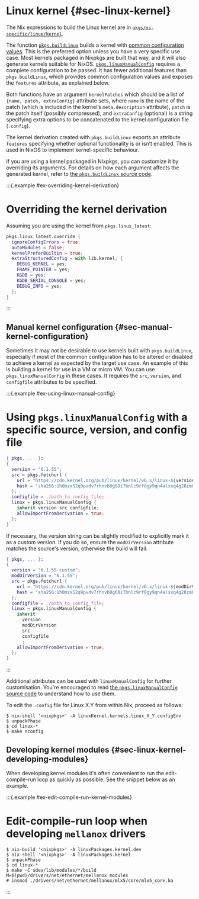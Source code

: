 # Linux kernel {#sec-linux-kernel}

The Nix expressions to build the Linux kernel are in [`pkgs/os-specific/linux/kernel`](https://github.com/NixOS/nixpkgs/blob/master/pkgs/os-specific/linux/kernel).

The function [`pkgs.buildLinux`](https://github.com/NixOS/nixpkgs/blob/d77bda728d5041c1294a68fb25c79e2d161f62b9/pkgs/os-specific/linux/kernel/generic.nix) builds a kernel with [common configuration values](https://github.com/NixOS/nixpkgs/blob/d77bda728d5041c1294a68fb25c79e2d161f62b9/pkgs/os-specific/linux/kernel/common-config.nix).
This is the preferred option unless you have a very specific use case.
Most kernels packaged in Nixpkgs are built that way, and it will also generate kernels suitable for NixOS.
[`pkgs.linuxManualConfig`](https://github.com/NixOS/nixpkgs/blob/d77bda728d5041c1294a68fb25c79e2d161f62b9/pkgs/os-specific/linux/kernel/manual-config.nix) requires a complete configuration to be passed.
It has fewer additional features than `pkgs.buildLinux`, which provides common configuration values and exposes the `features` attribute, as explained below.

Both functions have an argument `kernelPatches` which should be a list of `{name, patch, extraConfig}` attribute sets, where `name` is the name of the patch (which is included in the kernel’s `meta.description` attribute), `patch` is the patch itself (possibly compressed), and `extraConfig` (optional) is a string specifying extra options to be concatenated to the kernel configuration file (`.config`).

The kernel derivation created with `pkgs.buildLinux` exports an attribute `features` specifying whether optional functionality is or isn’t enabled. This is used in NixOS to implement kernel-specific behaviour.

If you are using a kernel packaged in Nixpkgs, you can customize it by overriding its arguments. For details on how each argument affects the generated kernel, refer to [the `pkgs.buildLinux` source code](https://github.com/NixOS/nixpkgs/blob/d77bda728d5041c1294a68fb25c79e2d161f62b9/pkgs/os-specific/linux/kernel/generic.nix).

:::{.example #ex-overriding-kernel-derivation}

# Overriding the kernel derivation

Assuming you are using the kernel from `pkgs.linux_latest`:

```nix
pkgs.linux_latest.override {
  ignoreConfigErrors = true;
  autoModules = false;
  kernelPreferBuiltin = true;
  extraStructuredConfig = with lib.kernel; {
    DEBUG_KERNEL = yes;
    FRAME_POINTER = yes;
    KGDB = yes;
    KGDB_SERIAL_CONSOLE = yes;
    DEBUG_INFO = yes;
  };
}
```

:::

## Manual kernel configuration {#sec-manual-kernel-configuration}

Sometimes it may not be desirable to use kernels built with `pkgs.buildLinux`, especially if most of the common configuration has to be altered or disabled to achieve a kernel as expected by the target use case.
An example of this is building a kernel for use in a VM or micro VM. You can use `pkgs.linuxManualConfig` in these cases. It requires the `src`, `version`, and `configfile` attributes to be specified.

:::{.example #ex-using-linux-manual-config}

# Using `pkgs.linuxManualConfig` with a specific source, version, and config file

```nix
{ pkgs, ... }:
{
  version = "6.1.55";
  src = pkgs.fetchurl {
    url = "https://cdn.kernel.org/pub/linux/kernel/v6.x/linux-${version}.tar.xz";
    hash = "sha256:1h0mzx52q9pvdv7rhnvb8g68i7bnlc9rf8gy9qn4alsxq4g28zm8";
  };
  configfile = ./path_to_config_file;
  linux = pkgs.linuxManualConfig {
    inherit version src configfile;
    allowImportFromDerivation = true;
  };
}
```

If necessary, the version string can be slightly modified to explicitly mark it as a custom version. If you do so, ensure the `modDirVersion` attribute matches the source's version, otherwise the build will fail.

```nix
{ pkgs, ... }:
{
  version = "6.1.55-custom";
  modDirVersion = "6.1.55";
  src = pkgs.fetchurl {
    url = "https://cdn.kernel.org/pub/linux/kernel/v6.x/linux-${modDirVersion}.tar.xz";
    hash = "sha256:1h0mzx52q9pvdv7rhnvb8g68i7bnlc9rf8gy9qn4alsxq4g28zm8";
  };
  configfile = ./path_to_config_file;
  linux = pkgs.linuxManualConfig {
    inherit
      version
      modDirVersion
      src
      configfile
      ;
    allowImportFromDerivation = true;
  };
}
```

:::

Additional attributes can be used with `linuxManualConfig` for further customisation. You're encouraged to read [the `pkgs.linuxManualConfig` source code](https://github.com/NixOS/nixpkgs/blob/d77bda728d5041c1294a68fb25c79e2d161f62b9/pkgs/os-specific/linux/kernel/manual-config.nix) to understand how to use them.

To edit the `.config` file for Linux X.Y from within Nix, proceed as follows:

```ShellSession
$ nix-shell '<nixpkgs>' -A linuxKernel.kernels.linux_X_Y.configEnv
$ unpackPhase
$ cd linux-*
$ make nconfig
```

## Developing kernel modules {#sec-linux-kernel-developing-modules}

When developing kernel modules it's often convenient to run the edit-compile-run loop as quickly as possible.
See the snippet below as an example.

:::{.example #ex-edit-compile-run-kernel-modules}

# Edit-compile-run loop when developing `mellanox` drivers

```ShellSession
$ nix-build '<nixpkgs>' -A linuxPackages.kernel.dev
$ nix-shell '<nixpkgs>' -A linuxPackages.kernel
$ unpackPhase
$ cd linux-*
$ make -C $dev/lib/modules/*/build M=$(pwd)/drivers/net/ethernet/mellanox modules
# insmod ./drivers/net/ethernet/mellanox/mlx5/core/mlx5_core.ko
```

:::
